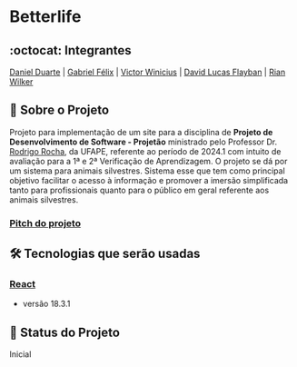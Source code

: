 # Betterlife

## :octocat: Integrantes

[Daniel Duarte](https://github.com/JoseDanielF) | [Gabriel Félix](https://github.com/Bielfla27) | [Victor Winicius](https://github.com/VictorW-dev) | [David Lucas Flayban](https://github.com/Flayban) | [Rian Wilker](https://github.com/RWilker87) 

## 📃 Sobre o Projeto

Projeto para implementação de um site para a disciplina de __Projeto de Desenvolvimento de Software - Projetão__ ministrado pelo Professor Dr. [Rodrigo Rocha](https://github.com/rgcrochaa), da UFAPE, referente ao período de 2024.1 com intuito de avaliação para a 1ª e 2ª Verificação de Aprendizagem.
O projeto se dá por um sistema para animais silvestres. Sistema esse que tem como principal objetivo facilitar o acesso à informação e promover a imersão simplificada tanto para profissionais quanto para o público em geral referente aos animais silvestres.

### [Pitch do projeto](https://drive.google.com/file/d/1-TC3cT_Nwh86ekyFCx4VlpFwY5oD-3zf/view?usp=sharing)

## :hammer_and_wrench: Tecnologias que serão usadas
### [React](https://react.dev/versions)

* versão 18.3.1

## 🚧 Status do Projeto

Inicial
